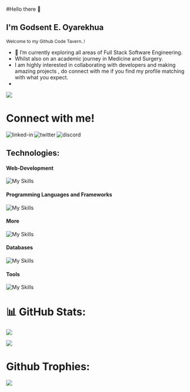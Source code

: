 #Hello there 👋

## I'm Godsent E. Oyarekhua
<small style='font-size:12px;'>Welcome to my Github Code Tavern..!</small>

- 🔭 I’m currently exploring all areas of Full Stack Software Engineering.
- Whilst also on an academic journey in Medicine and Surgery.  
- I am highly interested in collaborating with developers and making amazing projects , do connect with me if you find my profile matching with what you expect.<br/>
- 

![](https://komarev.com/ghpvc/?username=Eh1z&color=blueviolet&plastic)

<h1>Connect with me!</h1>
<a href=https://www.linkedin.com/in/godsentehiz/><img align="left" alt="linked-in" src="https://img.shields.io/badge/linkedin-%230077B5.svg?&style=for-the-badge&logo=linkedin&logoColor=white" /></a>
<a href=https://twitter.com/GodsentEhiz><img align="left" alt="twitter" src="https://img.shields.io/badge/twitter-%231DA1F2.svg?&style=for-the-badge&logo=twitter&logoColor=white" /></a>
<a href=https://discord.com/users/Eh1z#7745><img align="left" alt="discord" src="https://img.shields.io/badge/Discord-7289DA?style=for-the-badge&logo=discord&logoColor=white" /></a>  
<br>

## Technologies:

#### Web-Development
![My Skills](https://skillicons.dev/icons?i=html,css,js,bootstrap,tailwindcss,jquery,react,webflow,wordpress)

#### Programming Languages and Frameworks
![My Skills](https://skillicons.dev/icons?i=c,py,flask,bash,nextjs,vite,nodejs)

#### More
![My Skills](https://skillicons.dev/icons?i=linux,regex,sass,firebase,netlify,vim)

#### Databases
![My Skills](https://skillicons.dev/icons?i=mysql,mongodb,postgresql)

#### Tools
![My Skills](https://skillicons.dev/icons?i=vscode,git,github,ai,ps,blender,figma)


# 📊 GitHub Stats:
![](https://github-readme-streak-stats.herokuapp.com/?user=Eh1z&border_radius=5&hide_border=false)<br/>

![](https://github-readme-stats.vercel.app/api/top-langs/?username=Eh1z&hide_border=false&include_all_commits=true&count_private=true&layout=compact)
# Github Trophies:
![](https://github-profile-trophy.vercel.app/?username=Eh1z&no-frame=false&no-bg=true&margin-w=4)
